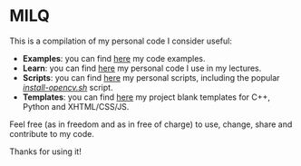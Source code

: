 # MILQ

This is a compilation of my personal code I consider useful:

* **Examples**: you can find [here](scripts) my code examples.
* **Learn**: you can find [here](learn) my personal code I use in my lectures.
* **Scripts**: you can find [here](scripts) my personal scripts, including the popular [_install-opencv.sh_](scripts/bash/install-opencv.sh) script.
* **Templates**: you can find [here](templates) my project blank templates for C++, Python and XHTML/CSS/JS.


Feel free (as in freedom and as in free of charge) to use, change, share and contribute to my code.

Thanks for using it!
